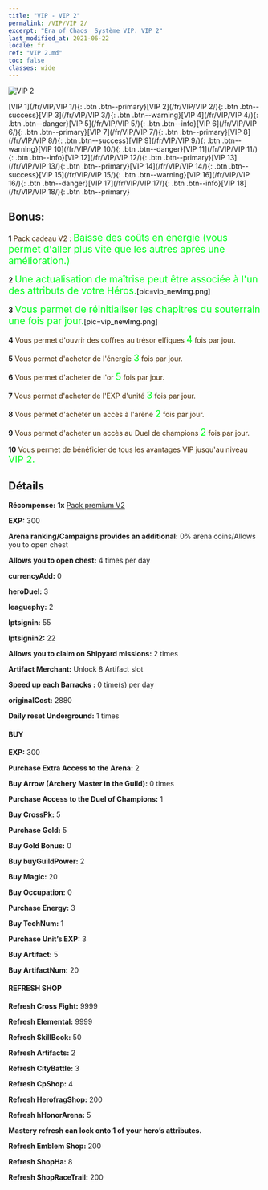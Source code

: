 ```yaml
---
title: "VIP - VIP 2"
permalink: /VIP/VIP 2/
excerpt: "Era of Chaos  Système VIP. VIP 2"
last_modified_at: 2021-06-22
locale: fr
ref: "VIP 2.md"
toc: false
classes: wide
---
```

 ![VIP 2](/images/x/chatPri_vipLv2.png)

 [VIP 1](/fr/VIP/VIP 1/){: .btn .btn--primary}[VIP 2](/fr/VIP/VIP 2/){: .btn .btn--success}[VIP 3](/fr/VIP/VIP 3/){: .btn .btn--warning}[VIP 4](/fr/VIP/VIP 4/){: .btn .btn--danger}[VIP 5](/fr/VIP/VIP 5/){: .btn .btn--info}[VIP 6](/fr/VIP/VIP 6/){: .btn .btn--primary}[VIP 7](/fr/VIP/VIP 7/){: .btn .btn--primary}[VIP 8](/fr/VIP/VIP 8/){: .btn .btn--success}[VIP 9](/fr/VIP/VIP 9/){: .btn .btn--warning}[VIP 10](/fr/VIP/VIP 10/){: .btn .btn--danger}[VIP 11](/fr/VIP/VIP 11/){: .btn .btn--info}[VIP 12](/fr/VIP/VIP 12/){: .btn .btn--primary}[VIP 13](/fr/VIP/VIP 13/){: .btn .btn--primary}[VIP 14](/fr/VIP/VIP 14/){: .btn .btn--success}[VIP 15](/fr/VIP/VIP 15/){: .btn .btn--warning}[VIP 16](/fr/VIP/VIP 16/){: .btn .btn--danger}[VIP 17](/fr/VIP/VIP 17/){: .btn .btn--info}[VIP 18](/fr/VIP/VIP 18/){: .btn .btn--primary}

## Bonus: 

 **1** <span style="color: black"><span style="color: #462800"> Pack cadeau V2 : </span><span style="color: black"><span style="color: #00FF1E;font-size:19px">Baisse des coûts en énergie (vous permet d'aller plus vite que les autres après une amélioration.)</span><span style="color: black">

 **2** <span style="color: black"><span style="color: #00FF1E;font-size:19px">Une actualisation de maîtrise peut être associée à l'un des attributs de votre Héros.</span><span style="color: black">[pic=vip_newImg.png]</span><span style="color: black">

 **3** <span style="color: black"><span style="color: #00FF1E;font-size:19px"> Vous permet de réinitialiser les chapitres du souterrain une fois par jour.</span><span style="color: black">[pic=vip_newImg.png]</span><span style="color: black">

 **4** <span style="color: black"><span style="color: #462800"> Vous permet d'ouvrir des coffres au trésor elfiques </span><span style="color: black"><span style="color: #00FF1E;font-size:19px">4</span><span style="color: black"><span style="color: #462801"> fois par jour.</span><span style="color: black">

 **5** <span style="color: black"><span style="color: #462800"> Vous permet d'acheter de l'énergie </span><span style="color: black"><span style="color: #00FF1E;font-size:19px">3</span><span style="color: black"><span style="color: #462800"> fois par jour.</span><span style="color: black">

 **6** <span style="color: black"><span style="color: #462800"> Vous permet d'acheter de l'or </span><span style="color: black"><span style="color: #00FF1E;font-size:19px">5</span><span style="color: black"><span style="color: #462800"> fois par jour.</span><span style="color: black">

 **7** <span style="color: black"><span style="color: #462800"> Vous permet d'acheter de l'EXP d'unité </span><span style="color: black"><span style="color: #00FF1E;font-size:19px">3</span><span style="color: black"><span style="color: #462800"> fois par jour.</span><span style="color: black">

 **8** <span style="color: black"><span style="color: #462800"> Vous permet d'acheter un accès à l'arène </span><span style="color: black"><span style="color: #00FF1E;font-size:19px">2</span><span style="color: black"><span style="color: #462800"> fois par jour.</span><span style="color: black">

 **9** <span style="color: black"><span style="color: #462800"> Vous permet d'acheter un accès au Duel de champions </span><span style="color: black"><span style="color: #00FF1E;font-size:19px">2</span><span style="color: black"><span style="color: #462800"> fois par jour.</span><span style="color: black">

 **10** <span style="color: black"><span style="color: #462800"> Vous permet de bénéficier de tous les avantages VIP jusqu'au niveau </span><span style="color: black"><span style="color: #00FF1E;font-size:19px">VIP 2.</span><span style="color: black"><span style="color: #462800"></span><span style="color: black">

## Détails

 **Récompense:** **1x** [Pack premium V2](/ItemsFR/con_1298/)

 **EXP:** 300

 **Arena ranking/Campaigns provides an additional:** 0% arena coins/Allows you to open chest 

 **Allows you to open chest:** 4 times per day

 **currencyAdd:** 0 

 **heroDuel:** 3 

 **leaguephy:** 2 

 **lptsignin:** 55 

 **lptsignin2:** 22 

 **Allows you to claim on Shipyard missions:** 2 times 

 **Artifact Merchant:** Unlock 8 Artifact slot

 **Speed up each Barracks :** 0 time(s) per day 

 **originalCost:** 2880 

 **Daily reset Underground:** 1 times

#### BUY

 **EXP:** 300

 **Purchase Extra Access to the Arena:** 2 

 **Buy Arrow (Archery Master in the Guild):** 0 times

 **Purchase Access to the Duel of Champions:** 1 

 **Buy CrossPk:** 5 

 **Purchase Gold:** 5 

 **Buy Gold Bonus:** 0 

 **Buy buyGuildPower:** 2 

 **Buy Magic:** 20 

 **Buy Occupation:** 0 

 **Purchase Energy:** 3 

 **Buy TechNum:** 1 

 **Purchase Unit’s EXP:** 3 

 **Buy Artifact:** 5 

 **Buy ArtifactNum:** 20 

#### REFRESH SHOP

 **Refresh Cross Fight:** 9999 

 **Refresh Elemental:** 9999 

 **Refresh SkillBook:** 50 

 **Refresh Artifacts:** 2 

 **Refresh CityBattle:** 3 

 **Refresh CpShop:** 4 

 **Refresh HerofragShop:** 200 

 **Refresh hHonorArena:** 5 

 **Mastery refresh can lock onto 1  of your hero’s attributes.**

 **Refresh Emblem Shop:** 200 

 **Refresh ShopHa:** 8 

 **Refresh ShopRaceTrail:** 200 

